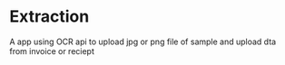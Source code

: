 # Extraction
 A app using OCR api to upload jpg or png file of sample and upload dta from invoice or reciept
